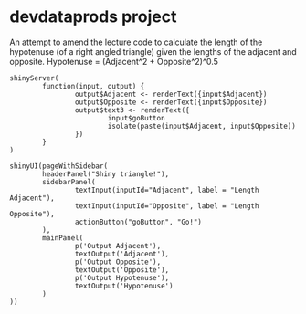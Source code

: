 # devdataprods project


An attempt to amend the lecture code to calculate the length of the hypotenuse (of a right angled triangle) given the lengths of the adjacent and opposite.
Hypotenuse = (Adjacent^2 + Opposite^2)^0.5 


```{r}
shinyServer(
        function(input, output) {
                output$Adjacent <- renderText({input$Adjacent})
                output$Opposite <- renderText({input$Opposite})
                output$text3 <- renderText({
                        input$goButton
                        isolate(paste(input$Adjacent, input$Opposite))
                })
        }
)
````






```{r}
shinyUI(pageWithSidebar(
        headerPanel("Shiny triangle!"),
        sidebarPanel(
                textInput(inputId="Adjacent", label = "Length Adjacent"),
                textInput(inputId="Opposite", label = "Length Opposite"),
                actionButton("goButton", "Go!")
        ),
        mainPanel(
                p('Output Adjacent'),
                textOutput('Adjacent'),
                p('Output Opposite'),
                textOutput('Opposite'),
                p('Output Hypotenuse'),
                textOutput('Hypotenuse')
        )
))


```
